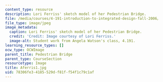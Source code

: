 ```yaml
---
content_type: resource
description: Lori Ferriss' sketch model of her Pedestrian Bridge.
file: /media/courses/4-191-introduction-to-integrated-design-fall-2006/78306fe34185529df81ff54f1c79c1af_Aferris1.jpg
file_type: image/jpeg
image_metadata:
  caption: Lori Ferriss' sketch model of her Pedestrian Bridge.
  credit: 'Credit: Image courtesy of Lori Ferriss.'
  image-alt: Student work from Angela Watson's class, 4.191.
learning_resource_types: []
ocw_type: OCWImage
parent_title: Pedestrian Bridge
parent_type: CourseSection
resourcetype: Image
title: Aferris1.jpg
uid: 78306fe3-4185-529d-f81f-f54f1c79c1af
---
```

